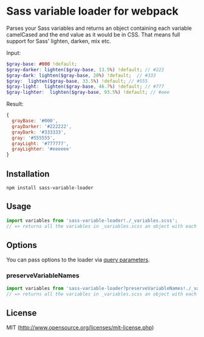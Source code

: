 # Sass variable loader for webpack

Parses your Sass variables and returns an object containing each variable camelCased and the end value as it would be in CSS.
That means full support for Sass' lighten, darken, mix etc.

Input:
``` scss
$gray-base: #000 !default;
$gray-darker: lighten($gray-base, 13.5%) !default; // #222
$gray-dark: lighten($gray-base, 20%) !default;  // #333
$gray:  lighten($gray-base, 33.5%) !default; // #555
$gray-light:  lighten($gray-base, 46.7%) !default; // #777
$gray-lighter:  lighten($gray-base, 93.5%) !default; // #eee
```

Result:
``` javascript
{
  grayBase: '#000',
  grayDarker: '#222222',
  grayDark: '#333333',
  gray: '#555555',
  grayLight: '#777777',
  grayLighter: '#eeeeee'
}
```

## Installation

`npm install sass-variable-loader`

## Usage

``` javascript
import variables from 'sass-variable-loader!./_variables.scss';
// => returns all the variables in _variables.scss an object with each variable name camelCased
```

## Options

You can pass options to the loader via [query parameters](http://webpack.github.io/docs/using-loaders.html#query-parameters).

### preserveVariableNames

``` javascript
import variables from 'sass-variable-loader?preserveVariableNames!./_variables.scss';
// => returns all the variables in _variables.scss an object with each variable name left intact
```

## License

MIT (http://www.opensource.org/licenses/mit-license.php)
